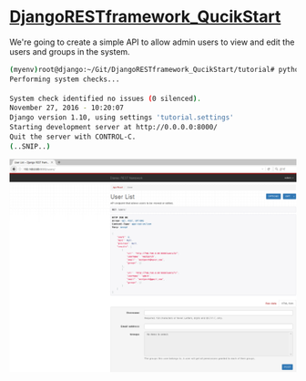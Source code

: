 # [DjangoRESTframework_QucikStart](http://www.django-rest-framework.org/tutorial/quickstart/)
We're going to create a simple API to allow admin users to view and edit the users and groups in the system.

```bash
(myenv)root@django:~/Git/DjangoRESTframework_QucikStart/tutorial# python manage.py runserver 0.0.0.0:8000
Performing system checks...

System check identified no issues (0 silenced).
November 27, 2016 - 10:20:07
Django version 1.10, using settings 'tutorial.settings'
Starting development server at http://0.0.0.0:8000/
Quit the server with CONTROL-C.
(..SNIP..)
```

![](https://raw.githubusercontent.com/westporch/DjangoRESTframework_QucikStart/master/screenshots/UserList.png)
